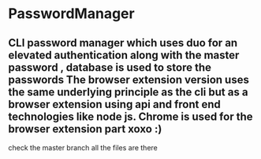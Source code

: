 # PasswordManager
CLI password manager which uses duo for an elevated authentication along with the master password , database is used to store the passwords
The browser extension version uses the same underlying principle as the cli but as a browser extension using api and front end technologies like node js. Chrome is used for the browser extension part xoxo :)
----------------------------------------------------------------------------------------------------------------------
check the master branch all the files are there 
